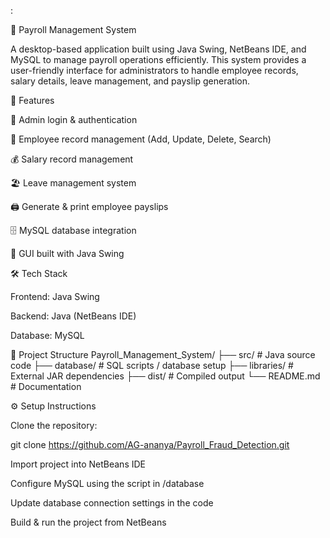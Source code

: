 :

💼 Payroll Management System

A desktop-based application built using Java Swing, NetBeans IDE, and MySQL to manage payroll operations efficiently. This system provides a user-friendly interface for administrators to handle employee records, salary details, leave management, and payslip generation.

🚀 Features

🔐 Admin login & authentication

👥 Employee record management (Add, Update, Delete, Search)

💰 Salary record management

🏖️ Leave management system

🖨️ Generate & print employee payslips

🗄️ MySQL database integration

🎨 GUI built with Java Swing

🛠️ Tech Stack

Frontend: Java Swing

Backend: Java (NetBeans IDE)

Database: MySQL

📂 Project Structure
Payroll_Management_System/
├── src/         # Java source code
├── database/    # SQL scripts / database setup
├── libraries/   # External JAR dependencies
├── dist/        # Compiled output
└── README.md    # Documentation

⚙️ Setup Instructions

Clone the repository:

git clone https://github.com/AG-ananya/Payroll_Fraud_Detection.git

Import project into NetBeans IDE

Configure MySQL using the script in /database

Update database connection settings in the code

Build & run the project from NetBeans 
